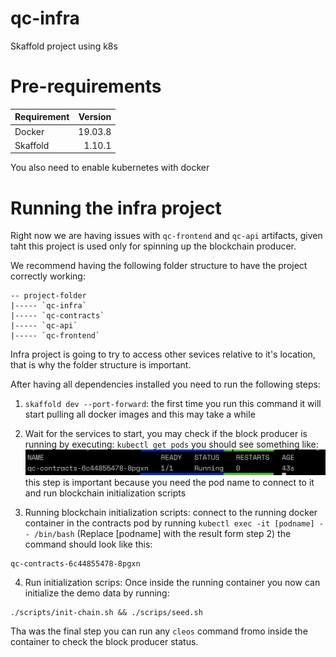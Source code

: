 # qc-infra

Skaffold project using k8s

# Pre-requirements

| Requirement | Version |
| ----------- | ------: |
| Docker      | 19.03.8 |
| Skaffold    |  1.10.1 |

You also need to enable kubernetes with docker

# Running the infra project

Right now we are having issues with `qc-frontend` and `qc-api` artifacts, given taht this project is used only for spinning up the blockchain producer.

We recommend having the following folder structure to have the project correctly working:

```
-- project-folder
|----- `qc-infra`
|----- `qc-contracts`
|----- `qc-api`
|----- `qc-frontend`
```

Infra project is going to try to access other sevices relative to it's location, that is why the folder structure is important.

After having all dependencies installed you need to run the following steps:

1. `skaffold dev --port-forward`:
   the first time you run this command it will start pulling all docker images and this may take a while

2. Wait for the services to start, you may check if the block producer is running by executing: `kubectl get pods` you should see something like:
![running pods](/running-pods.png) this step is important because you need the pod name to connect to it and run blockchain initialization scripts

3. Running blockchain initialization scripts: connect to the running docker container in the contracts pod by running `kubectl exec -it [podname] -- /bin/bash` (Replace [podname] with the result form step 2) the command should look like this: 
```
qc-contracts-6c44855478-8pgxn
```

4. Run initialization scrips: Once inside the running container you now can initialize the demo data by running:
```
./scripts/init-chain.sh && ./scrips/seed.sh
```

Tha was the final step you can run any `cleos` command fromo inside the container to check the block producer status.